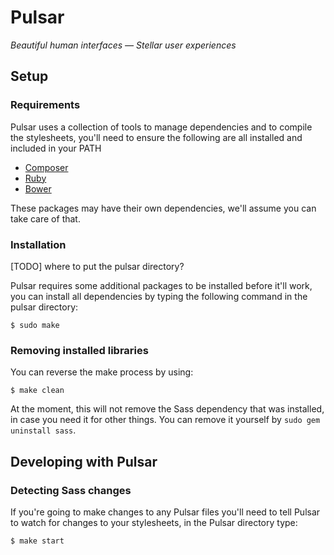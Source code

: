 # Pulsar
_Beautiful human interfaces — Stellar user experiences_

## Setup

### Requirements

Pulsar uses a collection of tools to manage dependencies and to compile the stylesheets, you'll need to ensure the following are all installed and included in your PATH

* [Composer](http://getcomposer.org)
* [Ruby](http://ruby-lang.org)
* [Bower](http://bower.io)

These packages may have their own dependencies, we'll assume you can take care of that.

### Installation

[TODO] where to put the pulsar directory?

Pulsar requires some additional packages to be installed before it'll work, you can install all dependencies by typing the following command in the pulsar directory:

`$ sudo make`

### Removing installed libraries

You can reverse the make process by using:

`$ make clean`

At the moment, this will not remove the Sass dependency that was installed, in case you need it for other things. You can remove it yourself by `sudo gem uninstall sass`.


## Developing with Pulsar

### Detecting Sass changes

If you're going to make changes to any Pulsar files you'll need to tell Pulsar to watch for changes to your stylesheets, in the Pulsar directory type:

`$ make start`
